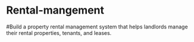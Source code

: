 # Rental-mangement

#Build a property rental management
system that helps landlords manage
their rental properties, tenants, and
leases.
